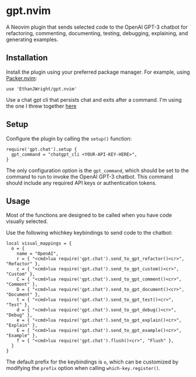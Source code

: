gpt.nvim
===============

A Neovim plugin that sends selected code to the OpenAI GPT-3 chatbot for refactoring, commenting, documenting, testing, debugging, explaining, and generating examples.

Installation
------------

Install the plugin using your preferred package manager. For example, using [Packer.nvim](https://github.com/wbthomason/packer.nvim):

    use 'EthanJWright/gpt.nvim'

Use a chat gpt cli that persists chat and exits after a command. I'm using the
one I threw together [here](https://github.com/EthanJWright/gptCLI)

Setup
-----

Configure the plugin by calling the `setup()` function:

    require('gpt.chat').setup {
      gpt_command = "chatgpt_cli <YOUR-API-KEY-HERE>",
    }

The only configuration option is the `gpt_command`, which should be set to the command to run to invoke the OpenAI GPT-3 chatbot. This command should include any required API keys or authentication tokens.

Usage
-----

Most of the functions are designed to be called when you have code visually
selected.

Use the following whichkey keybindings to send code to the chatbot:

    local visual_mappings = {
      o = {
        name = "OpenAI",
        r = { "<cmd>lua require('gpt.chat').send_to_gpt_refactor()<cr>", "Refactor" },
        c = { "<cmd>lua require('gpt.chat').send_to_gpt_custom()<cr>", "Custom" },
        C = { "<cmd>lua require('gpt.chat').send_to_gpt_comment()<cr>", "Comment" },
        D = { "<cmd>lua require('gpt.chat').send_to_gpt_document()<cr>", "Document" },
        t = { "<cmd>lua require('gpt.chat').send_to_gpt_test()<cr>", "Test" },
        d = { "<cmd>lua require('gpt.chat').send_to_gpt_debug()<cr>", "Debug" },
        e = { "<cmd>lua require('gpt.chat').send_to_gpt_explain()<cr>", "Explain" },
        E = { "<cmd>lua require('gpt.chat').send_to_gpt_example()<cr>", "Example" },
        f = { "<cmd>lua require('gpt.chat').flush()<cr>", "Flush" },
      }
    }

The default prefix for the keybindings is `o`, which can be customized by modifying the `prefix` option when calling `which-key.register()`.
